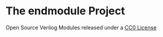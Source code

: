 # The endmodule Project
Open Source Verilog Modules released under a [CC0 License](https://github.com/SagarDevAchar/endmodule/blob/main/LICENSE)




